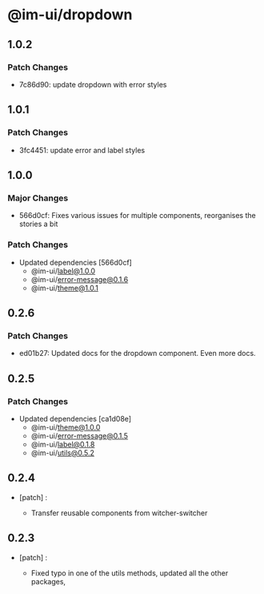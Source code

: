 # @im-ui/dropdown

## 1.0.2

### Patch Changes

- 7c86d90: update dropdown with error styles

## 1.0.1

### Patch Changes

- 3fc4451: update error and label styles

## 1.0.0

### Major Changes

- 566d0cf: Fixes various issues for multiple components, reorganises the stories a bit

### Patch Changes

- Updated dependencies [566d0cf]
  - @im-ui/label@1.0.0
  - @im-ui/error-message@0.1.6
  - @im-ui/theme@1.0.1

## 0.2.6

### Patch Changes

- ed01b27: Updated docs for the dropdown component. Even more docs.

## 0.2.5

### Patch Changes

- Updated dependencies [ca1d08e]
  - @im-ui/theme@1.0.0
  - @im-ui/error-message@0.1.5
  - @im-ui/label@0.1.8
  - @im-ui/utils@0.5.2

## 0.2.4

- [patch] :

  - Transfer reusable components from witcher-switcher

## 0.2.3

- [patch] :

  - Fixed typo in one of the utils methods, updated all the other packages,
